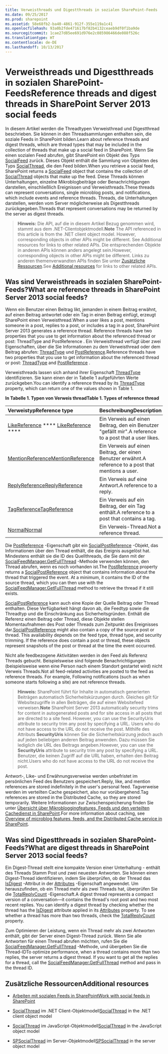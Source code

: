 ```yaml
---
title: Verweisthreads und Digestthreads in sozialen SharePoint-Feeds
ms.date: 09/25/2017
ms.prod: sharepoint
ms.assetid: 58e68fb2-ba40-4861-912f-355e119a1c41
ms.openlocfilehash: 93a0b2fde471617bf82b4132ceaeb9df0f1ba9de
ms.sourcegitcommit: 1cae27d85ee691d976e2c085986466de088f526c
ms.translationtype: HT
ms.contentlocale: de-DE
ms.lasthandoff: 10/13/2017
---
```

# <a name="reference-threads-and-digest-threads-in-sharepoint-social-feeds"></a><span data-ttu-id="a2fc2-102">Verweisthreads und Digestthreads in sozialen SharePoint-Feeds</span><span class="sxs-lookup"><span data-stu-id="a2fc2-102">Reference threads and digest threads in SharePoint Server 2013 social feeds</span></span>
<span data-ttu-id="a2fc2-103">In diesem Artikel werden die Threadtypen Verweisthread und Digestthread beschrieben. Sie können in den Threadsammlungen enthalten sein, die soziale Feeds in SharePoint bilden.</span><span class="sxs-lookup"><span data-stu-id="a2fc2-103">Learn about reference threads and digest threads, which are thread types that may be included in the collection of threads that make up a social feed in SharePoint.</span></span>
<span data-ttu-id="a2fc2-104">Wenn Sie einen sozialen Feed abrufen, gibt SharePoint ein Objekt des Typs [SocialFeed](https://msdn.microsoft.com/library/Microsoft.SharePoint.Client.Social.SocialFeed.aspx) zurück. Dieses Objekt enthält die Sammlung von Objekten des Typs [SocialThread](https://msdn.microsoft.com/library/Microsoft.SharePoint.Client.Social.SocialThread.aspx), die den Feed bilden.</span><span class="sxs-lookup"><span data-stu-id="a2fc2-104">When you retrieve a social feed, SharePoint returns a  [SocialFeed](https://msdn.microsoft.com/library/Microsoft.SharePoint.Client.Social.SocialFeed.aspx) object that contains the collection of [SocialThread](https://msdn.microsoft.com/library/Microsoft.SharePoint.Client.Social.SocialThread.aspx) objects that make up the feed.</span></span> <span data-ttu-id="a2fc2-105">Diese Threads können Unterhaltungen, einzelne Mikroblogbeiträge oder Benachrichtigungen darstellen, einschließlich Ereignissen und Verweisthreads.</span><span class="sxs-lookup"><span data-stu-id="a2fc2-105">These threads can represent conversations, single microblog posts, and notifications, which include events and reference threads.</span></span> <span data-ttu-id="a2fc2-106">Threads, die Unterhaltungen darstellen, werden vom Server möglicherweise als Digestthreads zurückgegeben.</span><span class="sxs-lookup"><span data-stu-id="a2fc2-106">Threads that represent conversations may be returned by the server as digest threads.</span></span>
  
    
    


> <span data-ttu-id="a2fc2-107">**Hinweis:** Die API, auf die in diesem Artikel Bezug genommen wird, stammt aus dem .NET-Clientobjektmodell.</span><span class="sxs-lookup"><span data-stu-id="a2fc2-107">**Note** The API referenced in this article is from the .NET client object model. However, corresponding objects in other APIs might be different. See  Additional resources for links to other related APIs.</span></span> <span data-ttu-id="a2fc2-108">Die entsprechenden Objekte in anderen APIs können anders angelegt sein.</span><span class="sxs-lookup"><span data-stu-id="a2fc2-108">However, corresponding objects in other APIs might be different.</span></span> <span data-ttu-id="a2fc2-109">Links zu anderen themenverwandten APIs finden Sie unter [Zusätzliche Ressourcen](#bk_addresources).</span><span class="sxs-lookup"><span data-stu-id="a2fc2-109">See  [Additional resources](#bk_addresources) for links to other related APIs.</span></span>
  
    
    


## <a name="what-are-reference-threads-in-sharepoint-social-feeds"></a><span data-ttu-id="a2fc2-110">Was sind Verweisthreads in sozialen SharePoint-Feeds?</span><span class="sxs-lookup"><span data-stu-id="a2fc2-110">What are reference threads in SharePoint Server 2013 social feeds?</span></span>
<span data-ttu-id="a2fc2-111"><a name="bk_whatAreRefThreads"> </a></span><span class="sxs-lookup"><span data-stu-id="a2fc2-111"></span></span>

<span data-ttu-id="a2fc2-112">Wenn ein Benutzer einen Beitrag likt, jemanden in einem Beitrag erwähnt, auf einen Beitrag antwortet oder ein Tag in einen Beitrag einfügt, erzeugt SharePoint einen Verweisthread.</span><span class="sxs-lookup"><span data-stu-id="a2fc2-112">When a user likes a post, mentions someone in a post, replies to a post, or includes a tag in a post, SharePoint Server 2013 generates a reference thread. Reference threads have two properties that you use to get information about the referenced thread or post:  ThreadType and PostReference .</span></span> <span data-ttu-id="a2fc2-113">Ein Verweisthread verfügt über zwei Eigenschaften, über die Sie Informationen zu dem Verweisthread oder dem Beitrag abrufen: [ThreadType](https://msdn.microsoft.com/library/Microsoft.SharePoint.Client.Social.SocialThread.ThreadType.aspx) und [PostReference](https://msdn.microsoft.com/library/Microsoft.SharePoint.Client.Social.SocialThread.PostReference.aspx).</span><span class="sxs-lookup"><span data-stu-id="a2fc2-113">Reference threads have two properties that you use to get information about the referenced thread or post:  [ThreadType](https://msdn.microsoft.com/library/Microsoft.SharePoint.Client.Social.SocialThread.ThreadType.aspx) and [PostReference](https://msdn.microsoft.com/library/Microsoft.SharePoint.Client.Social.SocialThread.PostReference.aspx) .</span></span>
  
    
    
<span data-ttu-id="a2fc2-114">Verweisthreads lassen sich anhand ihrer Eigenschaft [ThreadType](https://msdn.microsoft.com/library/Microsoft.SharePoint.Client.Social.SocialThread.ThreadType.aspx) identifizieren. Sie kann einen der in Tabelle 1 aufgeführten Werte zurückgeben.</span><span class="sxs-lookup"><span data-stu-id="a2fc2-114">You can identify a reference thread by its  [ThreadType](https://msdn.microsoft.com/library/Microsoft.SharePoint.Client.Social.SocialThread.ThreadType.aspx) property, which can return one of the values shown in Table 1.</span></span>
  
    
    

<span data-ttu-id="a2fc2-115">**In Tabelle 1. Typen von Verweis thread**</span><span class="sxs-lookup"><span data-stu-id="a2fc2-115">**Table 1. Types of reference thread**</span></span>


|<span data-ttu-id="a2fc2-116">**Verweistyp**</span><span class="sxs-lookup"><span data-stu-id="a2fc2-116">**Reference type**</span></span>|<span data-ttu-id="a2fc2-117">**Beschreibung**</span><span class="sxs-lookup"><span data-stu-id="a2fc2-117">**Description**</span></span>|
|:-----|:-----|
| <span data-ttu-id="a2fc2-118">[LikeReference](https://msdn.microsoft.com/library/Microsoft.SharePoint.Client.Social.SocialThreadType.LikeReference.aspx) **** </span><span class="sxs-lookup"><span data-stu-id="a2fc2-118">[LikeReference](https://msdn.microsoft.com/library/Microsoft.SharePoint.Client.Social.SocialThreadType.LikeReference.aspx) **** </span></span><br/> |<span data-ttu-id="a2fc2-119">Ein Verweis auf einen Beitrag, den ein Benutzer "gefällt mir".</span><span class="sxs-lookup"><span data-stu-id="a2fc2-119">A reference to a post that a user likes.</span></span>  <br/> |
| [<span data-ttu-id="a2fc2-120">MentionReference</span><span class="sxs-lookup"><span data-stu-id="a2fc2-120">MentionReference</span></span>](https://msdn.microsoft.com/library/Microsoft.SharePoint.Client.Social.SocialThreadType.MentionReference.aspx) <br/> |<span data-ttu-id="a2fc2-121">Ein Verweis auf einen Beitrag, der einen Benutzer erwähnt.</span><span class="sxs-lookup"><span data-stu-id="a2fc2-121">A reference to a post that mentions a user.</span></span>  <br/> |
| [<span data-ttu-id="a2fc2-122">ReplyReference</span><span class="sxs-lookup"><span data-stu-id="a2fc2-122">ReplyReference</span></span>](https://msdn.microsoft.com/library/Microsoft.SharePoint.Client.Social.SocialThreadType.ReplyReference.aspx) <br/> |<span data-ttu-id="a2fc2-123">Ein Verweis auf eine Antwort.</span><span class="sxs-lookup"><span data-stu-id="a2fc2-123">A reference to a reply.</span></span>  <br/> |
| [<span data-ttu-id="a2fc2-124">TagReference</span><span class="sxs-lookup"><span data-stu-id="a2fc2-124">TagReference</span></span>](https://msdn.microsoft.com/library/Microsoft.SharePoint.Client.Social.SocialThreadType.TagReference.aspx) <br/> |<span data-ttu-id="a2fc2-125">Ein Verweis auf ein Beitrag, der ein Tag enthält.</span><span class="sxs-lookup"><span data-stu-id="a2fc2-125">A reference to a post that contains a tag.</span></span>  <br/> |
| [<span data-ttu-id="a2fc2-126">Normal</span><span class="sxs-lookup"><span data-stu-id="a2fc2-126">Normal</span></span>](https://msdn.microsoft.com/library/Microsoft.SharePoint.Client.Social.SocialThreadType.Normal.aspx) <br/> |<span data-ttu-id="a2fc2-127">Ein Verweis-Thread.</span><span class="sxs-lookup"><span data-stu-id="a2fc2-127">Not a reference thread.</span></span>  <br/> |
   
<span data-ttu-id="a2fc2-p104">Die  [PostReference](https://msdn.microsoft.com/library/Microsoft.SharePoint.Client.Social.SocialThread.PostReference.aspx) -Eigenschaft gibt ein [SocialPostReference](https://msdn.microsoft.com/library/Microsoft.SharePoint.Client.Social.SocialPostReference.aspx) -Objekt, das Informationen über den Thread enthält, die das Ereignis ausgelöst hat. Mindestens enthält sie die ID des Quellthreads, die Sie dann mit der [SocialFeedManager.GetFullThread](https://msdn.microsoft.com/library/Microsoft.SharePoint.Client.Social.SocialFeedManager.GetFullThread.aspx) -Methode verwenden können, den Thread abrufen, wenn es noch vorhanden ist.</span><span class="sxs-lookup"><span data-stu-id="a2fc2-p104">The  [PostReference](https://msdn.microsoft.com/library/Microsoft.SharePoint.Client.Social.SocialThread.PostReference.aspx) property returns a [SocialPostReference](https://msdn.microsoft.com/library/Microsoft.SharePoint.Client.Social.SocialPostReference.aspx) object that contains information about the thread that triggered the event. At a minimum, it contains the ID of the source thread, which you can then use with the [SocialFeedManager.GetFullThread](https://msdn.microsoft.com/library/Microsoft.SharePoint.Client.Social.SocialFeedManager.GetFullThread.aspx) method to retrieve the thread if it still exists.</span></span>
  
    
    
 <span data-ttu-id="a2fc2-p105">[SocialPostReference](https://msdn.microsoft.com/library/Microsoft.SharePoint.Client.Social.SocialPostReference.aspx) kann auch eine Kopie der Quelle Beitrag oder Thread enthalten. Diese Verfügbarkeit hängt davon ab, die Feedtyp sowie die Threadtyp und die Einschränkung aus Sicherheitsgründen. Enthält die Referenz einen Beitrag oder Thread, diese Objekte stellen Momentaufnahmen des Post oder Threads zum Zeitpunkt des Ereignisses dar.</span><span class="sxs-lookup"><span data-stu-id="a2fc2-p105">[SocialPostReference](https://msdn.microsoft.com/library/Microsoft.SharePoint.Client.Social.SocialPostReference.aspx) might also contain a copy of the source post or thread. This availability depends on the feed type, thread type, and security trimming. If the reference does contain a post or thread, these objects represent snapshots of the post or thread at the time the event occurred.</span></span>
  
    
    
<span data-ttu-id="a2fc2-p106">Nicht alle feedbezogene Aktivitäten werden in den Feed als Referenz Threads gebucht. Beispielsweise sind folgende Benachrichtigungen (beispielsweise wenn eine Person nach einem Standort gestartet wird) nicht Verweis Threads.</span><span class="sxs-lookup"><span data-stu-id="a2fc2-p106">Not all feed-related activities are posted to the feed as reference threads. For example, Following notifications (such as when someone starts following a site) are not reference threads.</span></span>
  
    
    

> <span data-ttu-id="a2fc2-135">**Hinweis:** SharePoint führt für Inhalte in automatisch generierten Beiträgen automatisch Sicherheitskürzungen durch. Gleiches gilt für Websitezugriffe in allen Beiträgen, die auf einen Websitefeed verweisen.</span><span class="sxs-lookup"><span data-stu-id="a2fc2-135">**Note** SharePoint Server 2013 automatically security trims for content in autogenerated posts and for site access in all posts that are directed to a site feed. However, you can use the SecurityUris attribute to security trim any post by specifying a URL. Users who do not have access to the URL do not receive the post.</span></span> <span data-ttu-id="a2fc2-136">Mithilfe des Attributs **SecurityUris** können Sie die Sicherheitskürzung jedoch auch auf jeden beliebigen anderen Beitrag anwenden. Dazu müssen Sie lediglich die URL des Beitrags angeben.</span><span class="sxs-lookup"><span data-stu-id="a2fc2-136">However, you can use the **SecurityUris** attribute to security trim any post by specifying a URL.</span></span> <span data-ttu-id="a2fc2-137">Benutzer, die keinen Zugriff auf die URL haben, erhalten den Beitrag nicht.</span><span class="sxs-lookup"><span data-stu-id="a2fc2-137">Users who do not have access to the URL do not receive the post.</span></span>
  
    
    

<span data-ttu-id="a2fc2-138">Antwort-, Like- und Erwähnungsverweise werden unbefristet im persönlichen Feed des Benutzers gespeichert.</span><span class="sxs-lookup"><span data-stu-id="a2fc2-138">Reply, like, and mention references are stored indefinitely in the user's personal feed.</span></span> <span data-ttu-id="a2fc2-139">Tagverweise werden im verteilten Cache gespeichert, also nur vorübergehend.</span><span class="sxs-lookup"><span data-stu-id="a2fc2-139">Tag references are stored in the Distributed Cache, so they are stored temporarily.</span></span> <span data-ttu-id="a2fc2-140">Weitere Informationen zur Zwischenspeicherung finden Sie unter [Übersicht über Mikrobloggingfeatures, Feeds und den verteilten Cachedienst in SharePoint](http://technet.microsoft.com/de-DE/library/jj219700%28v=office.15%29.aspx#cache).</span><span class="sxs-lookup"><span data-stu-id="a2fc2-140">For more information about caching, see  [Overview of microblog features, feeds, and the Distributed Cache service in SharePoint](http://technet.microsoft.com/de-DE/library/jj219700%28v=office.15%29.aspx#cache).</span></span>
  
    
    

## <a name="what-are-digest-threads-in-sharepoint-social-feeds"></a><span data-ttu-id="a2fc2-141">Was sind Digestthreads in sozialen SharePoint-Feeds?</span><span class="sxs-lookup"><span data-stu-id="a2fc2-141">What are digest threads in SharePoint Server 2013 social feeds?</span></span>
<span data-ttu-id="a2fc2-142"><a name="bk_whatAreDigests"> </a></span><span class="sxs-lookup"><span data-stu-id="a2fc2-142"></span></span>

<span data-ttu-id="a2fc2-p109">Ein Digest-Thread stellt eine kompakte Version einer Unterhaltung - enthält des Threads Stamm Post und zwei neuesten Antworten. Sie können einen Digest-Thread identifizieren, indem Sie überprüfen, ob der Thread das  [IsDigest](https://msdn.microsoft.com/library/Microsoft.SharePoint.Client.Social.SocialThreadAttributes.IsDigest.aspx) -Attribut in der [Attributes](https://msdn.microsoft.com/library/Microsoft.SharePoint.Client.Social.SocialThread.Attributes.aspx) -Eigenschaft angewendet. Um herauszufinden, ob ein Thread mehr als zwei Threads hat, überprüfen Sie die [TotalReplyCount](https://msdn.microsoft.com/library/Microsoft.SharePoint.Client.Social.SocialThread.TotalReplyCount.aspx) -Eigenschaft.</span><span class="sxs-lookup"><span data-stu-id="a2fc2-p109">A digest thread represents a compact version of a conversation—it contains the thread's root post and two most recent replies. You can identify a digest thread by checking whether the thread has the  [IsDigest](https://msdn.microsoft.com/library/Microsoft.SharePoint.Client.Social.SocialThreadAttributes.IsDigest.aspx) attribute applied in its [Attributes](https://msdn.microsoft.com/library/Microsoft.SharePoint.Client.Social.SocialThread.Attributes.aspx) property. To see whether a thread has more than two threads, check the [TotalReplyCount](https://msdn.microsoft.com/library/Microsoft.SharePoint.Client.Social.SocialThread.TotalReplyCount.aspx) property.</span></span>
  
    
    
<span data-ttu-id="a2fc2-p110">Zum Optimieren der Leistung, wenn ein Thread mehr als zwei Antworten enthält, gibt der Server einen Digest-Thread zurück. Wenn Sie alle Antworten für einen Thread abrufen möchten, rufen Sie die  [SocialFeedManager.GetFullThread](https://msdn.microsoft.com/library/Microsoft.SharePoint.Client.Social.SocialFeedManager.GetFullThread.aspx) -Methode, und übergeben Sie die Thread-ID</span><span class="sxs-lookup"><span data-stu-id="a2fc2-p110">To optimize performance, when a thread contains more than two replies, the server returns a digest thread. If you want to get all the replies for a thread, call the  [SocialFeedManager.GetFullThread](https://msdn.microsoft.com/library/Microsoft.SharePoint.Client.Social.SocialFeedManager.GetFullThread.aspx) method and pass in the thread ID.</span></span>
  
    
    

## <a name="additional-resources"></a><span data-ttu-id="a2fc2-148">Zusätzliche Ressourcen</span><span class="sxs-lookup"><span data-stu-id="a2fc2-148">Additional resources</span></span>
<span data-ttu-id="a2fc2-149"><a name="bk_addresources"> </a></span><span class="sxs-lookup"><span data-stu-id="a2fc2-149"></span></span>


-  [<span data-ttu-id="a2fc2-150">Arbeiten mit sozialen Feeds in SharePoint</span><span class="sxs-lookup"><span data-stu-id="a2fc2-150">Work with social feeds in SharePoint</span></span>](work-with-social-feeds-in-sharepoint.md)
    
  
-  <span data-ttu-id="a2fc2-151">[SocialThread](https://msdn.microsoft.com/library/Microsoft.SharePoint.Client.Social.SocialThread.aspx) im .NET Client-Objektmodell</span><span class="sxs-lookup"><span data-stu-id="a2fc2-151">[SocialThread](https://msdn.microsoft.com/library/Microsoft.SharePoint.Client.Social.SocialThread.aspx) in the .NET client object model</span></span>
    
  
-  <span data-ttu-id="a2fc2-152">[SocialThread](http://msdn.microsoft.com/library/46aa4beb-d708-f20e-471e-626c8a7efab7%28Office.15%29.aspx) im JavaScript-Objektmodell</span><span class="sxs-lookup"><span data-stu-id="a2fc2-152">[SocialThread](http://msdn.microsoft.com/library/46aa4beb-d708-f20e-471e-626c8a7efab7%28Office.15%29.aspx) in the JavaScript object model</span></span>
    
  
-  <span data-ttu-id="a2fc2-153">[SPSocialThread](https://msdn.microsoft.com/library/Microsoft.Office.Server.Social.SPSocialThread.aspx) im Server-Objektmodell</span><span class="sxs-lookup"><span data-stu-id="a2fc2-153">[SPSocialThread](https://msdn.microsoft.com/library/Microsoft.Office.Server.Social.SPSocialThread.aspx) in the server object model</span></span>
    
  


